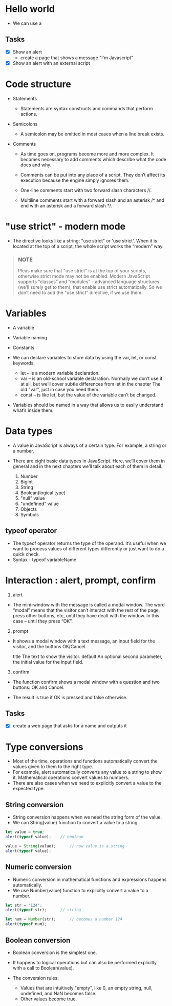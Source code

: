 # Hello world
- We can use a <script> tag to add Javascript code to a page.
- The type and language attributes are not required.
- A script in an external file can be inserted with <script src="path/to/script.js"></script>

## Tasks
- [x] Show an alert
    - create a page that shows a message "I'm Javascript"
- [x] Show an alert with an external script

# Code structure
- Statements
    - Statements are syntax constructs and commands that perform actions.

- Semicolons
    - A semicolon may be omitted in most cases when a line break exists.

- Comments
    - As time goes on, programs become more and more complex. It becomes necessary to add comments which describe what the code does and why.

    - Comments can be put into any place of a script. They don’t affect its execution because the engine simply ignores them.

    - One-line comments start with two forward slash characters //.

    - Multiline comments start with a forward slash and an asterisk /* and end with an asterisk and a forward slash */.

# "use strict" - modern mode
- The directive looks like a string: "use strict" or 'use strict'. When it is located at the top of a script, the whole script works the “modern” way.

> ### NOTE
> Pleas make sure that "use strict" is at the top of your scripts, otherwise strict mode may not be enabled.
> Modern JavaScript supports “classes” and “modules” – advanced language structures (we’ll surely get to them), that enable use strict automatically. So we don’t need to add the "use strict" directive, if we use them.

# Variables
- A variable
- Variable naming
- Constants

- We can declare variables to store data by using the var, let, or const keywords.

    - let – is a modern variable declaration.
    - var – is an old-school variable declaration. Normally we don’t use it at all, but we’ll cover subtle differences from let in the chapter The old "var", just in case you need them.
    - const – is like let, but the value of the variable can’t be changed.

- Variables should be named in a way that allows us to easily understand what’s inside them.

# Data types
- A value in JavaScript is always of a certain type. For example, a string or a number.

- There are eight basic data types in JavaScript. Here, we’ll cover them in general and in the next chapters we’ll talk about each of them in detail.
    1. Number
    2. BigInt
    3. String
    4. Boolean(logical type)
    5. "null" value
    6. "undefined" value
    7. Objects
    8. Symbols

## typeof operator
- The typeof operator returns the type of the operand. It’s useful when we want to process values of different types differently or just want to do a quick check.
- Syntax - typeof variableName

# Interaction : alert, prompt, confirm
1. alert
- The mini-window with the message is called a modal window. The word “modal” means that the visitor can’t interact with the rest of the page, press other buttons, etc, until they have dealt with the window. In this case – until they press “OK”.

2. prompt
- It shows a modal window with a text message, an input field for the visitor, and the buttons OK/Cancel.

    title
        The text to show the visitor.
    default
        An optional second parameter, the initial value for the input field. 

3. confirm
- The function confirm shows a modal window with a question and two buttons: OK and Cancel.

- The result is true if OK is pressed and false otherwise.

## Tasks
- [x] create a web page that asks for a name and outputs it

# Type conversions
- Most of the time, operations and functions automatically convert the values given to them to the right type.
- For example, alert automatically converts any value to a string to show it. Mathematical operations convert values to numbers.
- There are also cases when we need to explicitly convert a value to the expected type.

## String conversion
- String conversion happens when we need the string form of the value.
- We can String(value) function to convert a value to a string.

```js
let value = true;
alert(typeof value);    // boolean

value = String(value);      // now value is a string
alert(typeof value);
```

## Numeric conversion
- Numeric conversion in mathematical functions and expressions happens automatically.
- We use Number(value) function to explicitly convert a value to a number.

```js
let str = "124";
alert(typeof str);      // string

let num = Number(str);      // becomes a number 124
alert(typeof num);
```

## Boolean conversion
- Boolean conversion is the simplest one.
- It happens to logical operations but can also be performed explicitly with a call to Boolean(value).

- The conversion rules:
    - Values that are intuitively "empty", like 0, an empty string, null, undefined, and NaN becomes false.
    - Other values become true.